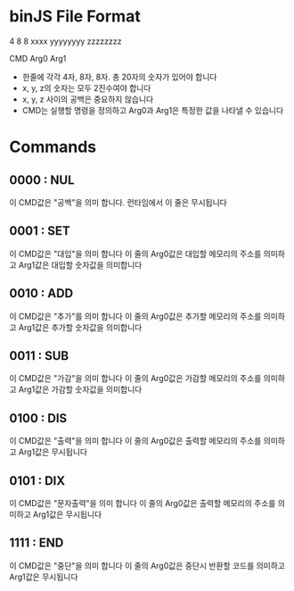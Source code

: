 # binJS File Format

4    8        8
xxxx yyyyyyyy zzzzzzzz

CMD  Arg0     Arg1

* 한줄에 각각 4자, 8자, 8자. 총 20자의 숫자가 있어야 합니다
* x, y, z의 숫자는 모두 2진수여야 합니다
* x, y, z 사이의 공백은 중요하지 않습니다
* CMD는 실행할 명령을 정의하고 Arg0과 Arg1은 특정한 값을 나타낼 수 있습니다

# Commands
## 0000 : NUL
이 CMD값은 "공백"을 의미 합니다. 런타임에서 이 줄은 무시됩니다

## 0001 : SET
이 CMD값은 "대입"을 의미 합니다
이 줄의 Arg0값은 대입할 메모리의 주소를 의미하고
Arg1값은 대입할 숫자값을 의미합니다

## 0010 : ADD
이 CMD값은 "추가"를 의미 합니다
이 줄의 Arg0값은 추가할 메모리의 주소를 의미하고
Arg1값은 추가할 숫자값을 의미합니다

## 0011 : SUB
이 CMD값은 "가감"을 의미 합니다
이 줄의 Arg0값은 가감할 메모리의 주소를 의미하고
Arg1값은 가감할 숫자값을 의미합니다

## 0100 : DIS
이 CMD값은 "출력"을 의미 합니다
이 줄의 Arg0값은 출력할 메모리의 주소를 의미하고
Arg1값은 무시됩니다

## 0101 : DIX
이 CMD값은 "문자출력"을 의미 합니다
이 줄의 Arg0값은 출력할 메모리의 주소를 의미하고
Arg1값은 무시됩니다

## 1111 : END
이 CMD값은 "중단"을 의미 합니다
이 줄의 Arg0값은 중단시 반환할 코드를 의미하고
Arg1값은 무시됩니다